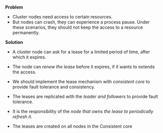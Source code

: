 **Problem**
* Cluster nodes need access to certain resources.
* But nodes can crash, they can experience a process pause. Under these scenarios, they should not keep the access to a resource permanently.

**Solution**
* A cluster node can ask for a lease for a limited period of time, after which it expires.
* The node can *renew the lease* before it expires, if it wants to extends the access.

* We should implement the lease mechanism with *consistent core* to provide fault tolerance and consistency.
* The leases are replicated with the *leader and followers* to provide fault tolerance.
* It is the responsibility of the *node that owns the lease to periodically refresh it*.

* The leases are created on all nodes in the Consistent core